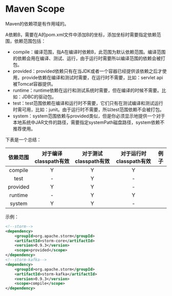 # Maven Scope

Maven的依赖项是有作用域的。

A依赖B，需要在A的pom.xml文件中添加B的坐标，添加坐标时需要指定依赖范围，依赖范围包括：

- compile：编译范围，指A在编译时依赖B，此范围为默认依赖范围。编译范围的依赖会用在编译、测试、运行，由于运行时需要所以编译范围的依赖会被打包。
- provided：provided依赖只有在当JDK或者一个容器已经提供该依赖之后才使用，provide依赖在编译和测试时需要，在运行时不需要，比如：servlet api被Tomcat容器提供。
- runtime：runtime依赖在运行和测试系统时需要，但在编译的时候不需要。比如：JDBC的驱动包。
- test：test范围依赖在编译和运行时不需要，它们只有在测试编译和测试运行时需可用，比如：junit。由于运行时不需要，所以test范围依赖不会被打包。
- system：system范围依赖与provided类似，但是你必须显示地提供一个对于本地系统中JAR文件的路径，需要指定systemPath磁盘路径，system依赖不推荐使用。

下表是一个总结：

| 依赖范围 | 对于编译classpath有效 | 对于测试classpath有效 | 对于运行时classpath有效 | 例子 |
| :------: | :-------------------: | :-------------------: | :---------------------: | :--: |
| compile  |           Y           |           Y           |            Y            |      |
|   test   |           -           |           Y           |            -            |      |
| provided |           Y           |           Y           |            -            |      |
| runtime  |           -           |           Y           |            Y            |      |
|  system  |           Y           |           Y           |            -            |      |

示例：

```xml
<!--storm-->
<dependency>
    <groupId>org.apache.storm</groupId>
    <artifactId>storm-core</artifactId>
    <version>0.9.3</version>
    <scope>provided</scope>
</dependency>
<!--storm-kafka-->
<dependency>
    <groupId>org.apache.storm</groupId>
    <artifactId>storm-kafka</artifactId>
    <version>0.9.3</version>
    <scope>compile</scope>
</dependency>
```

